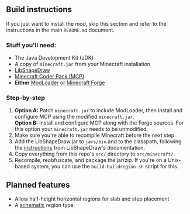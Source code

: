 ## Build instructions

If you just want to install the mod, skip this section and refer to the
instructions in the main `README.md` document.

### Stuff you'll need:

 +  The Java Development Kit (JDK)
 +  A copy of `minecraft.jar` from your Minecraft installation
 +  [LibShapeDraw](http://www.minecraftforum.net/topic/1458931-libshapedraw/)
 +  [Minecraft Coder Pack (MCP)](http://mcp.ocean-labs.de/index.php/MCP_Releases)
 +  **Either** [ModLoader](http://www.minecraftforum.net/topic/75440-modloader/)
    or [Minecraft Forge](http://www.minecraftforge.net/forum/)

### Step-by-step

1.  **Option A:** Patch `minecraft.jar` to include ModLoader, then install and
    configure MCP using the modified `minecraft.jar`.  
    **Option B:** Install and configure MCP along with the Forge sources. For
    this option your `minecraft.jar` needs to be unmodified.
2.  Make sure you're able to recompile Minecraft before the next step.
3.  Add the LibShapeDraw jar to `jars/bin` and to the classpath, following the
    [instructions](https://github.com/bencvt/LibShapeDraw#how-to-add-the-libshapedraw-jar-to-the-classpath-in-mcp)
    from LibShapeDraw's documentation.
4.  Copy everything from this repo's `src/` directory to `src/minecraft/`.
5.  Recompile, reobfuscate, and package the jar/zip. If you're on a Unix-based
    system, you can use the `build-buildregion.sh` script for this.

## Planned features

 +  Allow half-height horizontal regions for slab and step placement
 +  A [schematic](http://www.minecraftwiki.net/wiki/Schematic) region type
